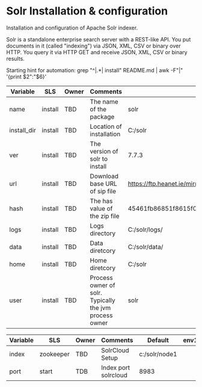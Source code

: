 # Solr Installation & configuration

Installation and configuration of Apache Solr indexer.

Solr is a standalone enterprise search server with a REST-like API. You put documents in it (called "indexing") via JSON, XML, CSV or binary over HTTP. You query it via HTTP GET and receive JSON, XML, CSV or binary results. 

Starting hint for automation:
    grep "^|.*| install" README.md | awk -F"|" '{print $2":"$6}'


| **Variable** | **SLS** | **Owner** | **Comments** | **Default** | **env1** | **env2** |
|----------|-----|-------|----------|---------|------|------|
| name | install | TBD | The name of the package | solr | |
| install_dir | install | TBD |Location of installation | C:/solr | |
| ver | install | TBD | The version of solr to install| 7.7.3 | |
| url | install | TBD | Download base URL of sip file| https://ftp.heanet.ie/mirrors/www.apache.org/dist/lucene/solr/ ||
| hash | install | TBD | The has value of the zip file| 45461fb86851f8615f02dbc89a942facdd13ab9ca0d984eaf35ec1ed2cef653af738320945749c3130d27d5581a1f0ede34bdaf1ca9afbd4f9a631432d6ada58 | |
| logs | install | TBD | Logs directory | C:/solr/logs/ | |
| data | install | TBD | Data diretcory | C:/solr/data/ | |
| home | install | TBD | Home diretcory | C:/solr | |
| user | install | TBD | Process owner of solr. Typically the jvm process owner | solr | |

| **Variable** | **SLS** | **Owner** | **Comments** | **Default** | **env1** | **env2** |
|----------|-----|-------|----------|---------|------|------|
| index | zookeeper | TBD | SolrCloud Setup | c:/solr/node1 | | |
| port | start | TDB | Index port solrcloud | 8983 | | |
